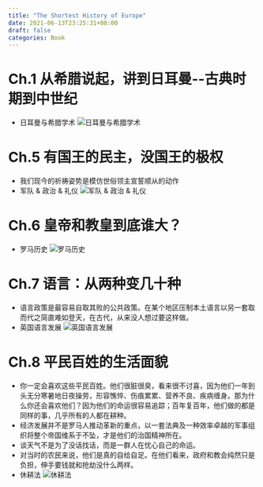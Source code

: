 ```yaml
---
title: "The Shortest History of Europe"
date: 2021-06-13T23:25:31+08:00
draft: false
categories: Book
---
```


# Ch.1 从希腊说起，讲到日耳曼--古典时期到中世纪

- 日耳曼与希腊学术 ![日耳曼与希腊学术](/book_pic/seh_1_1.png)

# Ch.5 有国王的民主，没国王的极权

- 我们现今的祈祷姿势是模仿世俗领主宣誓顺从的动作
- 军队 & 政治 & 礼仪 ![军队 & 政治 & 礼仪](/book_pic/seh_5_1.png)

# Ch.6 皇帝和教皇到底谁大？

- 罗马历史 ![罗马历史](/book_pic/seh_6_1.png)

# Ch.7 语言：从两种变几十种

- 语言政策是最容易自取其败的公共政策。在某个地区压制本土语言以另一套取而代之简直难如登天，在古代，从来没人想过要这样做。
- 英国语言发展 ![英国语言发展](/book_pic/seh_7_1.png)

# Ch.8 平民百姓的生活面貌

- 你一定会喜欢这些平民百姓。他们很脏很臭，看来很不讨喜，因为他们一年到头无分寒暑地日夜操劳，形容憔悴、伤痕累累、营养不良、疾病缠身。那为什么你还会喜欢他们？因为他们的命运很容易追踪；百年复百年，他们做的都是同样的事，几乎所有的人都在耕种。
- 经济发展并不是罗马人推动革新的重点，以一套法典及一种效率卓越的军事组织将整个帝国维系于不坠，才是他们的治国精神所在。
- 谈天气不是为了没话找话，而是一群人在忧心自己的命运。
- 对当时的农民来说，他们是真的自给自足。在他们看来，政府和教会纯然只是负担，伸手要钱就和抢劫没什么两样。
- 休耕法 ![休耕法](/book_pic/seh_8_1.png)